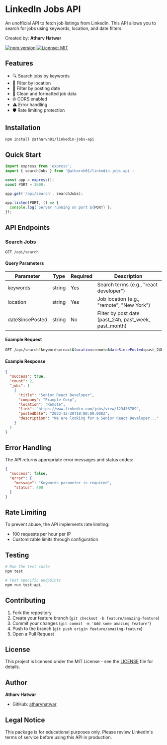 # LinkedIn Jobs API

An unofficial API to fetch job listings from LinkedIn. This API allows you to search for jobs using keywords, location, and date filters.

Created by: **Atharv Hatwar**

[![npm version](https://img.shields.io/npm/v/@atharvh01/linkedin-jobs-api.svg)](https://www.npmjs.com/package/@atharvh01/linkedin-jobs-api)
[![License: MIT](https://img.shields.io/badge/License-MIT-yellow.svg)](https://opensource.org/licenses/MIT)

## Features

- 🔍 Search jobs by keywords
- 📍 Filter by location
- 📅 Filter by posting date
- 🧹 Clean and formatted job data
- 🌐 CORS enabled
- ⚠️ Error handling
- 🛡️ Rate limiting protection

## Installation

```bash
npm install @atharvh01/linkedin-jobs-api
```

## Quick Start

```javascript
import express from 'express';
import { searchJobs } from '@atharvh01/linkedin-jobs-api';

const app = express();
const PORT = 3000;

app.get('/api/search', searchJobs);

app.listen(PORT, () => {
  console.log(`Server running on port ${PORT}`);
});
```

## API Endpoints

### Search Jobs
```
GET /api/search
```

#### Query Parameters

| Parameter | Type | Required | Description |
|-----------|------|----------|-------------|
| keywords | string | Yes | Search terms (e.g., "react developer") |
| location | string | Yes | Job location (e.g., "remote", "New York") |
| dateSincePosted | string | No | Filter by post date (past_24h, past_week, past_month) |

#### Example Request
```bash
GET /api/search?keywords=react&location=remote&dateSincePosted=past_24h
```

#### Example Response
```json
{
  "success": true,
  "count": 2,
  "jobs": [
    {
      "title": "Senior React Developer",
      "company": "Example Corp",
      "location": "Remote",
      "link": "https://www.linkedin.com/jobs/view/123456789",
      "postedDate": "2023-12-20T10:00:00.000Z",
      "description": "We are looking for a Senior React Developer..."
    }
  ]
}
```

## Error Handling

The API returns appropriate error messages and status codes:

```json
{
  "success": false,
  "error": {
    "message": "Keywords parameter is required",
    "status": 400
  }
}
```

## Rate Limiting

To prevent abuse, the API implements rate limiting:
- 100 requests per hour per IP
- Customizable limits through configuration

## Testing

```bash
# Run the test suite
npm test

# Test specific endpoints
npm run test:api
```

## Contributing

1. Fork the repository
2. Create your feature branch (`git checkout -b feature/amazing-feature`)
3. Commit your changes (`git commit -m 'Add some amazing feature'`)
4. Push to the branch (`git push origin feature/amazing-feature`)
5. Open a Pull Request

## License

This project is licensed under the MIT License - see the [LICENSE](LICENSE) file for details.

## Author

**Atharv Hatwar**
- GitHub: [atharvhatwar](https://github.com/atharv01h)

## Legal Notice

This package is for educational purposes only. Please review LinkedIn's terms of service before using this API in production.
